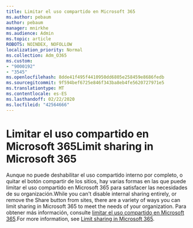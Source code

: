 ```yaml
---
title: Limitar el uso compartido en Microsoft 365
ms.author: pebaum
author: pebaum
manager: mnirkhe
ms.audience: Admin
ms.topic: article
ROBOTS: NOINDEX, NOFOLLOW
localization_priority: Normal
ms.collection: Adm_O365
ms.custom:
- "9000192"
- "3545"
ms.openlocfilehash: 8dde41f495f4410950dd6805e258459e8686fedb
ms.sourcegitcommit: 9f594bef6725e846f343ba8eb4fe5620727971e5
ms.translationtype: MT
ms.contentlocale: es-ES
ms.lasthandoff: 02/22/2020
ms.locfileid: "42564666"
---
```

# <a name="limit-sharing-in-microsoft-365"></a><span data-ttu-id="da01b-102">Limitar el uso compartido en Microsoft 365</span><span class="sxs-lookup"><span data-stu-id="da01b-102">Limit sharing in Microsoft 365</span></span>

<span data-ttu-id="da01b-103">Aunque no puede deshabilitar el uso compartido interno por completo, o quitar el botón compartir de los sitios, hay varias formas en las que puede limitar el uso compartido en Microsoft 365 para satisfacer las necesidades de su organización.</span><span class="sxs-lookup"><span data-stu-id="da01b-103">While you can't disable internal sharing entirely, or remove the Share button from sites, there are a variety of ways you can limit sharing in Microsoft 365 to meet the needs of your organization.</span></span> <span data-ttu-id="da01b-104">Para obtener más información, consulte [limitar el uso compartido en Microsoft 365](https://docs.microsoft.com/Office365/Enterprise/microsoft-365-limit-sharing).</span><span class="sxs-lookup"><span data-stu-id="da01b-104">For more information, see [Limit sharing in Microsoft 365](https://docs.microsoft.com/Office365/Enterprise/microsoft-365-limit-sharing).</span></span>
